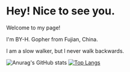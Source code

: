 # Hey! Nice to see you.

Welcome to my page!

I'm BY-H. Gopher from Fujian, China. 

l am a slow walker, but l never walk backwards.

![Anurag's GitHub stats](https://github-readme-stats.vercel.app/api?username=BY-H&count_private=true)
[![Top Langs](https://github-readme-stats.vercel.app/api/top-langs/?username=BY-H&layout=compact)](https://github.com/Christmas/github-readme-stats)

